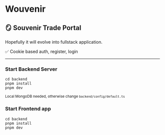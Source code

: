 # Wouvenir

## 🪞 Souvenir Trade Portal  
  
  
Hopefully it will evolve into fullstack application.

✅ Cookie based auth, register, login

----


### Start Backend Server
```
cd backend
pnpm install
pnpm dev
```
<small>Local MongoDB needed, otherwise change `backend/config/default.ts` </small>

### Start Frontend app

```
cd backend
pnpm install
pnpm dev
```